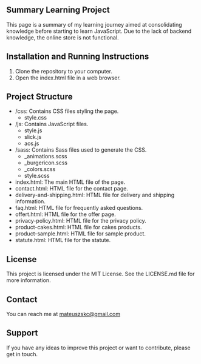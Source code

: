 ## Summary Learning Project

This page is a summary of my learning journey aimed at consolidating knowledge before starting to learn JavaScript. Due to the lack of backend knowledge, the online store is not functional.

## Installation and Running Instructions

1. Clone the repository to your computer.
2. Open the index.html file in a web browser.

## Project Structure

- /css: Contains CSS files styling the page.
  - style.css
- /js: Contains JavaScript files.
  - style.js
  - slick.js
  - aos.js
- /sass: Contains Sass files used to generate the CSS.
  - _animations.scss
  - _burgericon.scss
  - _colors.scss
  - style.scss
- index.html: The main HTML file of the page.
- contact.html: HTML file for the contact page.
- delivery-and-shipping.html: HTML file for delivery and shipping information.
- faq.html: HTML file for frequently asked questions.
- offert.html: HTML file for the offer page.
- privacy-policy.html: HTML file for the privacy policy.
- product-cakes.html: HTML file for cakes products.
- product-sample.html: HTML file for sample product.
- statute.html: HTML file for the statute.

## License

This project is licensed under the MIT License. See the LICENSE.md file for more information.

## Contact

You can reach me at mateuszskc@gmail.com

## Support

If you have any ideas to improve this project or want to contribute, please get in touch.

